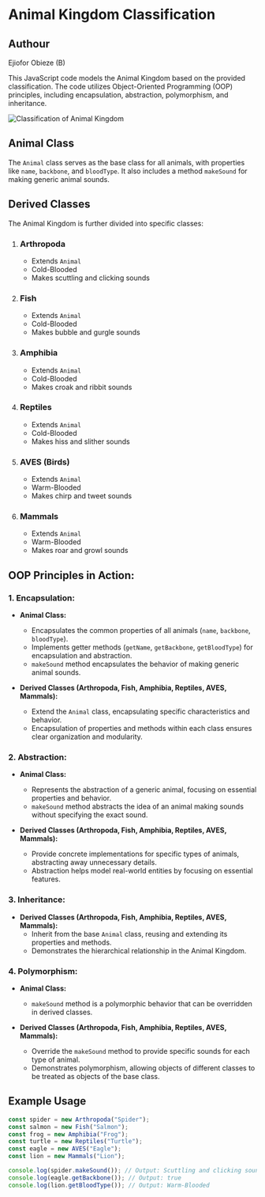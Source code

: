 # Animal Kingdom Classification

## Authour
Ejiofor Obieze (B)

This JavaScript code models the Animal Kingdom based on the provided classification. The code utilizes Object-Oriented Programming (OOP) principles, including encapsulation, abstraction, polymorphism, and inheritance.

![Classification of Animal Kingdom](https://cdn1.byjus.com/wp-content/uploads/2019/04/Animal-Kingdom-Classification-of-Animal-Kingdom.png)

## Animal Class

The `Animal` class serves as the base class for all animals, with properties like `name`, `backbone`, and `bloodType`. It also includes a method `makeSound` for making generic animal sounds.

## Derived Classes

The Animal Kingdom is further divided into specific classes:

1. ### Arthropoda
   - Extends `Animal`
   - Cold-Blooded
   - Makes scuttling and clicking sounds

2. ### Fish
   - Extends `Animal`
   - Cold-Blooded
   - Makes bubble and gurgle sounds

3. ### Amphibia
   - Extends `Animal`
   - Cold-Blooded
   - Makes croak and ribbit sounds

4. ### Reptiles
   - Extends `Animal`
   - Cold-Blooded
   - Makes hiss and slither sounds

5. ### AVES (Birds)
   - Extends `Animal`
   - Warm-Blooded
   - Makes chirp and tweet sounds

6. ### Mammals
   - Extends `Animal`
   - Warm-Blooded
   - Makes roar and growl sounds

## OOP Principles in Action:

### 1. Encapsulation:

- **Animal Class:**
  - Encapsulates the common properties of all animals (`name`, `backbone`, `bloodType`).
  - Implements getter methods (`getName`, `getBackbone`, `getBloodType`) for encapsulation and abstraction.
  - `makeSound` method encapsulates the behavior of making generic animal sounds.

- **Derived Classes (Arthropoda, Fish, Amphibia, Reptiles, AVES, Mammals):**
  - Extend the `Animal` class, encapsulating specific characteristics and behavior.
  - Encapsulation of properties and methods within each class ensures clear organization and modularity.

### 2. Abstraction:

- **Animal Class:**
  - Represents the abstraction of a generic animal, focusing on essential properties and behavior.
  - `makeSound` method abstracts the idea of an animal making sounds without specifying the exact sound.

- **Derived Classes (Arthropoda, Fish, Amphibia, Reptiles, AVES, Mammals):**
  - Provide concrete implementations for specific types of animals, abstracting away unnecessary details.
  - Abstraction helps model real-world entities by focusing on essential features.

### 3. Inheritance:

- **Derived Classes (Arthropoda, Fish, Amphibia, Reptiles, AVES, Mammals):**
  - Inherit from the base `Animal` class, reusing and extending its properties and methods.
  - Demonstrates the hierarchical relationship in the Animal Kingdom.

### 4. Polymorphism:

- **Animal Class:**
  - `makeSound` method is a polymorphic behavior that can be overridden in derived classes.
  
- **Derived Classes (Arthropoda, Fish, Amphibia, Reptiles, AVES, Mammals):**
  - Override the `makeSound` method to provide specific sounds for each type of animal.
  - Demonstrates polymorphism, allowing objects of different classes to be treated as objects of the base class.


## Example Usage

```javascript
const spider = new Arthropoda("Spider");
const salmon = new Fish("Salmon");
const frog = new Amphibia("Frog");
const turtle = new Reptiles("Turtle");
const eagle = new AVES("Eagle");
const lion = new Mammals("Lion");

console.log(spider.makeSound()); // Output: Scuttling and clicking sounds
console.log(eagle.getBackbone()); // Output: true
console.log(lion.getBloodType()); // Output: Warm-Blooded
```

